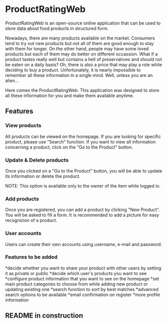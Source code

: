 # ProductRatingWeb
ProductRatingWeb is an open-source online application that can be used to store data about food products in structured form.

Nowadays, there are many products available on the market. Consumers tend to try out new products but not all of them are good enough to stay with them for longer. On the other hand, people may have some loved products but each of them may do better on different occassion. What if a product tastes really well but contains a hell of preservatives and should not be eaten on a daily basis? Oh, there is also a price that may play a role while deciding to buy a product. Unfortunately, it is nearly impossible to remember all these information in a single mind. Well, unless you are an alien...

Here comes the ProductRatingWeb. This application was designed to store all these information for you and make them available anytime.


## Features

### View products
All products can be viewed on the homepage. If you are looking for specific product, please use "Search" function.
If you want to view all information concerning a product, click on the "Go to the Product" button.


### Update & Delete products
Once you clicked on a "Go to the Product" button, you will be able to update its information or delete the product.

NOTE: This option is available only to the owner of the item while logged in.


### Add products
Once you are registered, you can add a product by clicking "New Product". You will be asked to fill a form.
It is recommended to add a picture for easy recognizion of a product.


### User accounts
Users can create their own accounts using username, e-mail and password.


### Features to be added
*decide whether you want to share your product with other users by setting it as private or public
*decide which user's products you want to see
*configure product information that you want to see on the homepage
*set main product categories to choose from while adding new product or updating existing one
*search function to sort by best matches
*advanced search options to be available
*email confirmation on register
*more profile information


## README in construction